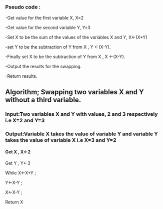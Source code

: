 ###  Pseudo code :
-Get value for the first variable X, X=2

-Get value for the second variable Y, Y=3 

-Set X to be the sum of the values of the variables X and Y, X←(X+Y)

-set Y to be the subtraction of Y from X , Y ←(X-Y).

-Finally set X to be the subtraction of Y from X , X ←(X-Y).

-Output the results for the swapping.

-Return results.


## Algorithm; Swapping two variables X and Y without a third variable.

### Input:Two variables X and Y with values, 2 and 3 respectively i.e X=2 and Y=3
 
### Output:Variable X takes the value of variable Y and variable Y takes the value of variable X i.e X=3 and Y=2

#### Get X , X←2

Get Y , Y←3

   While X←X+Y ;

   Y←X-Y ;

   X←X-Y ;

Return X 



